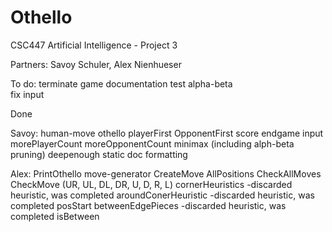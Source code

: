 # Othello
CSC447 Artificial Intelligence - Project 3

Partners: Savoy Schuler, Alex Nienhueser

To do:	terminate game
		documentation
		test alpha-beta  
		fix input

Done

Savoy: 	human-move
	othello
	playerFirst
	OpponentFirst
	score
	endgame	
	input
	morePlayerCount
	moreOpponentCount
	minimax (including alph-beta pruning)
	deepenough
	static
	doc formatting


Alex:	PrintOthello
	move-generator
	CreateMove
	AllPositions
	CheckAllMoves
	CheckMove (UR, UL, DL, DR, U, D, R, L) 
	cornerHeuristics		-discarded heuristic, was completed
	aroundConerHeuristic	-discarded heuristic, was completed
	posStart
	betweenEdgePieces		-discarded heuristic, was completed
	isBetween

